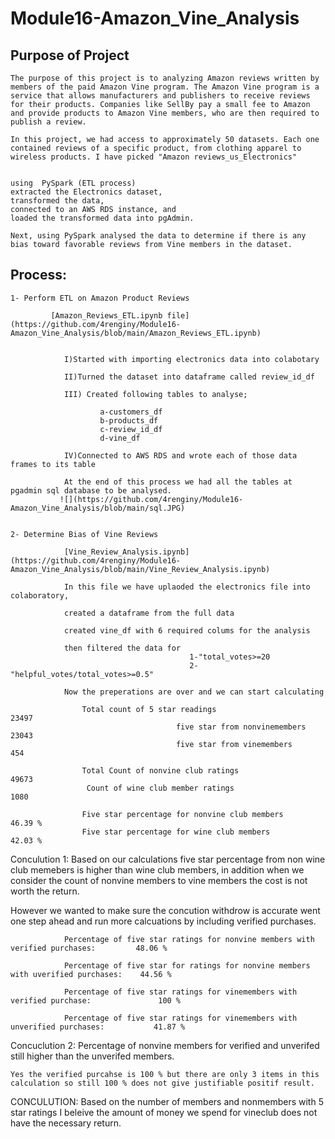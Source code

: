 # Module16-Amazon_Vine_Analysis

## Purpose of Project
    The purpose of this project is to analyzing Amazon reviews written by members of the paid Amazon Vine program. The Amazon Vine program is a service that allows manufacturers and publishers to receive reviews for their products. Companies like SellBy pay a small fee to Amazon and provide products to Amazon Vine members, who are then required to publish a review.

    In this project, we had access to approximately 50 datasets. Each one contained reviews of a specific product, from clothing apparel to wireless products. I have picked "Amazon reviews_us_Electronics"

    
    using  PySpark (ETL process) 
    extracted the Electronics dataset, 
    transformed the data, 
    connected to an AWS RDS instance, and 
    loaded the transformed data into pgAdmin. 
    
    Next, using PySpark analysed the data to determine if there is any bias toward favorable reviews from Vine members in the dataset.

   ## Process:

    1- Perform ETL on Amazon Product Reviews
    
             [Amazon_Reviews_ETL.ipynb file](https://github.com/4renginy/Module16-Amazon_Vine_Analysis/blob/main/Amazon_Reviews_ETL.ipynb)


                I)Started with importing electronics data into colabotary 
                
                II)Turned the dataset into dataframe called review_id_df

                III) Created following tables to analyse;

                        a-customers_df
                        b-products_df
                        c-review_id_df
                        d-vine_df

                IV)Connected to AWS RDS and wrote each of those data frames to its table 

                At the end of this process we had all the tables at pgadmin sql database to be analysed.
               ![](https://github.com/4renginy/Module16-Amazon_Vine_Analysis/blob/main/sql.JPG)

    
    2- Determine Bias of Vine Reviews
    
                [Vine_Review_Analysis.ipynb] (https://github.com/4renginy/Module16-Amazon_Vine_Analysis/blob/main/Vine_Review_Analysis.ipynb)

                In this file we have uplaoded the electronics file into colaboratory, 

                created a dataframe from the full data

                created vine_df with 6 required colums for the analysis

                then filtered the data for
                                            1-"total_votes>=20 
                                            2-"helpful_votes/total_votes>=0.5"

                Now the preperations are over and we can start calculating
                                            
                    Total count of 5 star readings                      23497
                                         five star from nonvinemembers  23043
                                         five star from vinemembers       454

                    Total Count of nonvine club ratings                 49673
                     Count of wine club member ratings                   1080
                        
                    Five star percentage for nonvine club members      46.39 %
                    Five star percentage for wine club members         42.03 %

Conculution 1: Based on our calculations five star percentage from non wine club memebers is higher than wine club members, in addition when we  consider the count of nonvine members to vine members the cost is not worth the return. 

However we wanted to make sure the concution withdrow is accurate went one step ahead and run more calcuations by including verified purchases.

                Percentage of five star ratings for nonvine members with verified purchases:         48.06 %

                Percentage of five star for ratings for nonvine members with uverified purchases:    44.56 %

                Percentage of five star ratings for vinemembers with verified purchase:               100 % 

                Percentage of five star ratings for vinemembers with unverified purchases:           41.87 %

Concuclution 2: Percentage of nonvine members for verified and unverifed still higher than the unverifed members. 

    Yes the verified purcahse is 100 % but there are only 3 items in this calculation so still 100 % does not give justifiable positif result.

CONCULUTION: Based on the number of members and nonmembers with 5 star ratings I beleive the amount of money we spend for vineclub does not have the necessary return.
